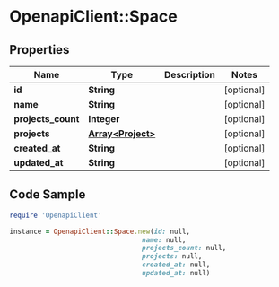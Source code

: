# OpenapiClient::Space

## Properties

Name | Type | Description | Notes
------------ | ------------- | ------------- | -------------
**id** | **String** |  | [optional] 
**name** | **String** |  | [optional] 
**projects_count** | **Integer** |  | [optional] 
**projects** | [**Array&lt;Project&gt;**](Project.md) |  | [optional] 
**created_at** | **String** |  | [optional] 
**updated_at** | **String** |  | [optional] 

## Code Sample

```ruby
require 'OpenapiClient'

instance = OpenapiClient::Space.new(id: null,
                                 name: null,
                                 projects_count: null,
                                 projects: null,
                                 created_at: null,
                                 updated_at: null)
```


